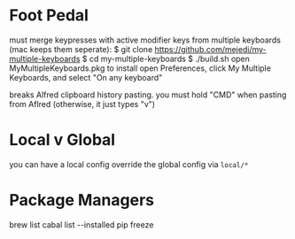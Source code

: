 
Foot Pedal
===

must merge keypresses with active modifier keys from multiple keyboards (mac keeps them seperate):
$ git clone https://github.com/mejedi/my-multiple-keyboards
$ cd my-multiple-keyboards
$ ./build.sh
open MyMultipleKeyboards.pkg to install
open Preferences, click My Multiple Keyboards, and select "On any keyboard"

breaks Alfred clipboard history pasting. you must hold "CMD" when pasting from Aflred (otherwise, it just types "v")


Local v Global
===

you can have a local config override the global config via `local/*`


Package Managers
===
brew list
cabal list --installed
pip freeze
